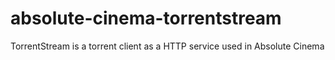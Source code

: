# absolute-cinema-torrentstream
TorrentStream is a torrent client as a HTTP service used in Absolute Cinema

